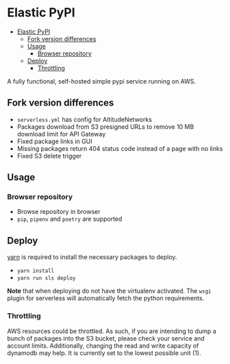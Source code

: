 # Elastic PyPI

- [Elastic PyPI](#elastic-pypi)
  - [Fork version differences](#fork-version-differences)
  - [Usage](#usage)
    - [Browser repository](#browser-repository)
  - [Deploy](#deploy)
    - [Throttling](#throttling)

A fully functional, self-hosted simple pypi service running on AWS.

## Fork version differences

- `serverless.yml` has config for AltitudeNetworks
- Packages download from S3 presigned URLs to remove 10 MB download limit for API Gateway
- Fixed package links in GUI
- Missing packages return 404 status code instead of a page with no links
- Fixed S3 delete trigger

## Usage

### Browser repository

- Browse repository in browser
- `pip`, `pipenv` and `poetry` are supported

## Deploy

[yarn](https://yarnpkg.com/lang/en/) is required to install the necessary packages to deploy.

- `yarn install`
- `yarn run sls deploy`


**Note** that when deploying do not have the virtualenv activated. The `wsgi` plugin for serverless will automatically fetch the python requirements.

### Throttling

AWS resources could be throttled. As such, if you are intending to dump a bunch of packages into the S3 bucket, please check your
service and account limits. Additionally, changing the read and write capacity of dynamodb may help. It is currently set
to the lowest possible unit (1).
